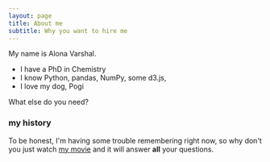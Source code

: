 ```yaml
---
layout: page
title: About me
subtitle: Why you want to hire me
---
```


My name is Alona Varshal. 

- I have a PhD in Chemistry
- I know Python, pandas, NumPy, some d3.js, 
- I love my dog, Pogi

What else do you need?

### my history

To be honest, I'm having some trouble remembering right now, so why don't you just watch [my movie](http://en.wikipedia.org/wiki/The_Princess_Bride_%28film%29) and it will answer **all** your questions.
